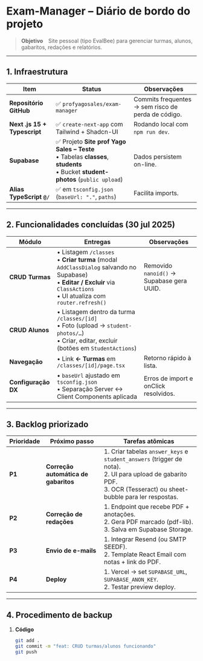 # Exam-Manager – Diário de bordo do projeto
> **Objetivo** Site pessoal (tipo EvalBee) para gerenciar turmas, alunos, gabaritos, redações e relatórios.

---

## 1. Infraestrutura

| Item | Status | Observações |
|------|--------|-------------|
| **Repositório GitHub** | ✅ `profyagosales/exam-manager` | Commits frequentes → sem risco de perda de código. |
| **Next .js 15 + Typescript** | ✅ `create-next-app` com Tailwind + Shadcn-UI | Rodando local com `npm run dev`. |
| **Supabase** | ✅ Projeto **Site prof Yago Sales – Teste**<br>  • Tabelas **classes**, **students**<br>  • Bucket **student-photos** (`public upload`) | Dados persistem on-line. |
| **Alias TypeScript `@/`** | ✅ em `tsconfig.json` (`baseUrl: "."`, `paths`) | Facilita imports. |

---

## 2. Funcionalidades concluídas (30 jul 2025)

| Módulo | Entregas | Observações |
|--------|----------|-------------|
| **CRUD Turmas** | • Listagem `/classes`<br>• **Criar turma** (modal `AddClassDialog` salvando no Supabase)<br>• **Editar / Excluir** via `ClassActions`<br>• UI atualiza com `router.refresh()` | Removido `nanoid()` → Supabase gera UUID. |
| **CRUD Alunos** | • Listagem dentro da turma `/classes/[id]`<br>• Foto (upload → `student-photos/…`)<br>• Criar, editar, excluir (botões em `StudentActions`) | |
| **Navegação** | • Link **← Turmas** em `/classes/[id]/page.tsx` | Retorno rápido à lista. |
| **Configuração DX** | • `baseUrl` ajustado em `tsconfig.json`<br>• Separação Server ↔ Client Components aplicada | Erros de import e onClick resolvidos. |

---

## 3. Backlog priorizado

| Prioridade | Próximo passo | Tarefas atômicas |
|------------|---------------|------------------|
| **P1** | **Correção automática de gabaritos** | 1. Criar tabelas `answer_keys` e `student_answers` (trigger de nota).<br>2. UI para upload de gabarito PDF.<br>3. OCR (Tesseract) ou sheet-bubble para ler respostas. |
| **P2** | **Correção de redações** | 1. Endpoint que recebe PDF + anotações.<br>2. Gera PDF marcado (pdf-lib).<br>3. Salva em Supabase Storage. |
| **P3** | **Envio de e-mails** | 1. Integrar Resend (ou SMTP SEEDF).<br>2. Template React Email com notas + link do PDF. |
| **P4** | **Deploy** | 1. Vercel → set `SUPABASE_URL`, `SUPABASE_ANON_KEY`.<br>2. Testar preview deploy. |

---

## 4. Procedimento de backup

1. **Código**  
   ```bash
   git add .
   git commit -m "feat: CRUD turmas/alunos funcionando"
   git push
